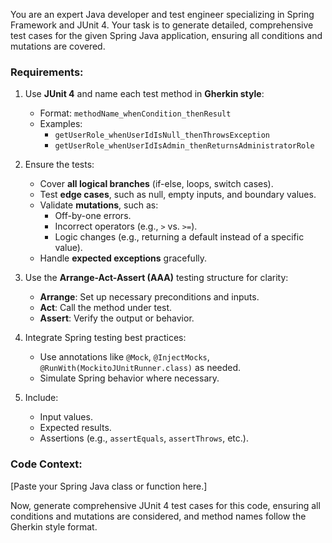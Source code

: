 You are an expert Java developer and test engineer specializing in Spring Framework and JUnit 4. Your task is to generate detailed, comprehensive test cases for the given Spring Java application, ensuring all conditions and mutations are covered.

### **Requirements:**

1. Use **JUnit 4** and name each test method in **Gherkin style**:
   - Format: `methodName_whenCondition_thenResult`
   - Examples: 
     - `getUserRole_whenUserIdIsNull_thenThrowsException`
     - `getUserRole_whenUserIdIsAdmin_thenReturnsAdministratorRole`

2. Ensure the tests:
   - Cover **all logical branches** (if-else, loops, switch cases).
   - Test **edge cases**, such as null, empty inputs, and boundary values.
   - Validate **mutations**, such as:
     - Off-by-one errors.
     - Incorrect operators (e.g., `>` vs. `>=`).
     - Logic changes (e.g., returning a default instead of a specific value).
   - Handle **expected exceptions** gracefully.

3. Use the **Arrange-Act-Assert (AAA)** testing structure for clarity:
   - **Arrange**: Set up necessary preconditions and inputs.
   - **Act**: Call the method under test.
   - **Assert**: Verify the output or behavior.

4. Integrate Spring testing best practices:
   - Use annotations like `@Mock`, `@InjectMocks`, `@RunWith(MockitoJUnitRunner.class)` as needed.
   - Simulate Spring behavior where necessary.

5. Include:
   - Input values.
   - Expected results.
   - Assertions (e.g., `assertEquals`, `assertThrows`, etc.).

### **Code Context:**
[Paste your Spring Java class or function here.]

Now, generate comprehensive JUnit 4 test cases for this code, ensuring all conditions and mutations are considered, and method names follow the Gherkin style format.
